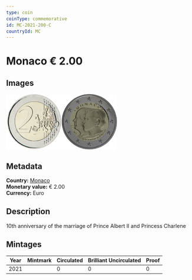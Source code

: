 ```yaml
---
type: coin
coinType: commemorative
id: MC-2021-200-C
countryId: MC
---
```


# Monaco € 2.00

## Images

<img src="../../Images/common-2007-200.png" height="150" alt="Front image"><img src="Images/MC-2021-200.png" height="150" alt="Back image">

## Metadata

**Country:** [Monaco](../../Countries/Monaco/index.md)\
**Monetary value:** € 2.00\
**Currency:** Euro

## Description
10th anniversary of the marriage of Prince Albert II and Princess Charlene

## Mintages

| Year | Mintmark | Circulated | Brilliant Uncirculated | Proof |
| ---- | -------- | ---------- | ---------------------- | ----- |
| 2021 | | 0 | 0 | 0 |
